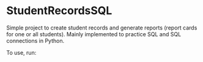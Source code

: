 # StudentRecordsSQL

Simple project to create student records and generate reports (report cards for one or all students).  Mainly implemented to practice SQL and SQL connections in Python. 

To use, run:

